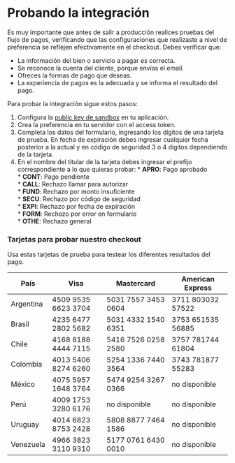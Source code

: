 # Probando la integración

Es muy importante que antes de salir a producción realices pruebas del flujo de pagos, verificando que las configuraciones que realizaste a nivel de preferencia se reflejen efectivamente en el checkout. 
Debes verificar que:

+ La información del bien o servicio a pagar es correcta.
+ Se reconoce la cuenta del cliente, porque envías el email.
+ Ofreces la formas de pago que deseas.
+ La experiencia de pagos es la adecuada y se informa el resultado del pago.

Para probar la integración sigue estos pasos:

1. Configura la [public key de sandbox](https://www.mercadopago.com/mla/account/credentials?type=basic) en tu aplicación.
2. Crea la preferencia en tu servidor con el access token.
3. Completa los datos del formulario, ingresando los dígitos de una tarjeta de prueba. En fecha de expiración debes ingresar cualquier fecha posterior a la actual y en código de seguridad 3 o 4 dígitos dependiendo de la tarjeta.
4. En el nombre del titular de la tarjeta debes ingresar el prefijo correspondiente a lo que quieras probar:
        * **APRO**: Pago aprobado  
        * **CONT**: Pago pendiente  
        * **CALL**: Rechazo llamar para autorizar  
        * **FUND**: Rechazo por monto insuficiente  
        * **SECU**: Rechazo por código de seguridad  
        * **EXPI**: Rechazo por fecha de expiración  
        * **FORM**: Rechazo por error en formulario  
        * **OTHE**: Rechazo general  

### Tarjetas para probar nuestro checkout

Usa estas tarjetas de prueba para testear los diferentes resultados del pago.

| País 		| Visa 				 | Mastercard        | American Express |
| ---- 		| ---- 				 | ----------        | ---------------- |
| Argentina  	| 4509 9535 6623 3704|5031 7557 3453 0604|3711 803032 57522 |
| Brasil  	| 4235 6477 2802 5682|5031 4332 1540 6351|3753 651535 56885 |
| Chile   	| 4168 8188 4444 7115|5416 7526 0258 2580|3757 781744 61804 |
| Colombia  	| 4013 5406 8274 6260|5254 1336 7440 3564|3743 781877 55283 |
| México  	| 4075 5957 1648 3764|5474 9254 3267 0366|no disponible     |
| Perú    	| 4009 1753 3280 6176|no disponible      |no disponible     |
| Uruguay  	| 4014 6823 8753 2428|5808 8877 7464 1586|no disponible     |
| Venezuela  	| 4966 3823 3110 9310|5177 0761 6430 0010|no disponible     |


